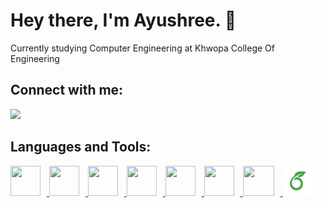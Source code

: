 # Hey there, I'm Ayushree. 👋
Currently studying Computer Engineering at Khwopa College Of Engineering

## Connect with me:
[<img src="https://img.icons8.com/fluent/48/000000/linkedin.png"/>](https://np.linkedin.com/in/ayushree-kharel-754782188)

## Languages and Tools:
<p float="left">
    <a href="https://code.visualstudio.com/" target="_blank">
        <img src="https://img.icons8.com/color/48/000000/visual-studio-code-2019.png" width="48" height="48" style="margin-right: 10px;">
    </a>
    <a href="https://developer.mozilla.org/en-US/docs/Web/Guide/HTML/HTML5" target="_blank">
        <img src="https://img.icons8.com/color/48/000000/html-5.png" width="48" height="48" style="margin-right: 10px;">
    </a>
    <a href="https://developer.mozilla.org/en-US/docs/Web/CSS" target="_blank">
        <img src="https://img.icons8.com/color/48/000000/css3.png" width="48" height="48" style="margin-right: 10px;">
    </a>
    <a href="https://devdocs.io/c/" target="_blank">
        <img src="https://img.icons8.com/color/48/000000/c-programming.png" width="48" height="48" style="margin-right: 10px;">
    </a>
    <a href="https://isocpp.org/" target="_blank">
        <img src="https://img.icons8.com/color/48/000000/c-plus-plus-logo.png" width="48" height="48" style="margin-right: 10px;">
    </a>
    <a href="https://www.python.org/" target="_blank">
        <img src="https://img.icons8.com/color/48/000000/python.png" width="48" height="48" style="margin-right: 10px;">
    </a>
    <a href="https://jupyter.org/" target="_blank">
        <img src="https://upload.wikimedia.org/wikipedia/commons/thumb/3/38/Jupyter_logo.svg/50px-Jupyter_logo.svg.png" width="50" height="48" style="margin-right: 10px;">
    </a>
    <a href="https://www.overleaf.com/" target="_blank">
        <img src="overleaf.png" width="48" height="48"> 
    </a>
</p>